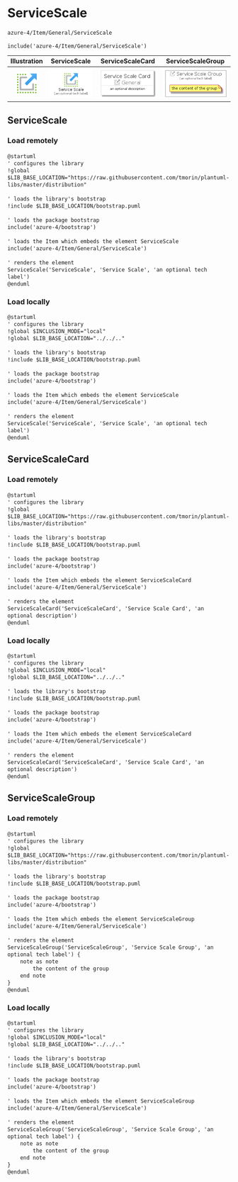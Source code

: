 # ServiceScale


```text
azure-4/Item/General/ServiceScale
```

```text
include('azure-4/Item/General/ServiceScale')
```



| Illustration | ServiceScale | ServiceScaleCard | ServiceScaleGroup |
| :---: | :---: | :---: | :---: |
| ![illustration for Illustration](../../../azure-4/Item/General/ServiceScale.png) | ![illustration for ServiceScale](../../../azure-4/Item/General/ServiceScale.Local.png) | ![illustration for ServiceScaleCard](../../../azure-4/Item/General/ServiceScaleCard.Local.png) | ![illustration for ServiceScaleGroup](../../../azure-4/Item/General/ServiceScaleGroup.Local.png) |




## ServiceScale

### Load remotely
```plantuml
@startuml
' configures the library
!global $LIB_BASE_LOCATION="https://raw.githubusercontent.com/tmorin/plantuml-libs/master/distribution"

' loads the library's bootstrap
!include $LIB_BASE_LOCATION/bootstrap.puml

' loads the package bootstrap
include('azure-4/bootstrap')

' loads the Item which embeds the element ServiceScale
include('azure-4/Item/General/ServiceScale')

' renders the element
ServiceScale('ServiceScale', 'Service Scale', 'an optional tech label')
@enduml
```

### Load locally
```plantuml
@startuml
' configures the library
!global $INCLUSION_MODE="local"
!global $LIB_BASE_LOCATION="../../.."

' loads the library's bootstrap
!include $LIB_BASE_LOCATION/bootstrap.puml

' loads the package bootstrap
include('azure-4/bootstrap')

' loads the Item which embeds the element ServiceScale
include('azure-4/Item/General/ServiceScale')

' renders the element
ServiceScale('ServiceScale', 'Service Scale', 'an optional tech label')
@enduml
```

## ServiceScaleCard

### Load remotely
```plantuml
@startuml
' configures the library
!global $LIB_BASE_LOCATION="https://raw.githubusercontent.com/tmorin/plantuml-libs/master/distribution"

' loads the library's bootstrap
!include $LIB_BASE_LOCATION/bootstrap.puml

' loads the package bootstrap
include('azure-4/bootstrap')

' loads the Item which embeds the element ServiceScaleCard
include('azure-4/Item/General/ServiceScale')

' renders the element
ServiceScaleCard('ServiceScaleCard', 'Service Scale Card', 'an optional description')
@enduml
```

### Load locally
```plantuml
@startuml
' configures the library
!global $INCLUSION_MODE="local"
!global $LIB_BASE_LOCATION="../../.."

' loads the library's bootstrap
!include $LIB_BASE_LOCATION/bootstrap.puml

' loads the package bootstrap
include('azure-4/bootstrap')

' loads the Item which embeds the element ServiceScaleCard
include('azure-4/Item/General/ServiceScale')

' renders the element
ServiceScaleCard('ServiceScaleCard', 'Service Scale Card', 'an optional description')
@enduml
```

## ServiceScaleGroup

### Load remotely
```plantuml
@startuml
' configures the library
!global $LIB_BASE_LOCATION="https://raw.githubusercontent.com/tmorin/plantuml-libs/master/distribution"

' loads the library's bootstrap
!include $LIB_BASE_LOCATION/bootstrap.puml

' loads the package bootstrap
include('azure-4/bootstrap')

' loads the Item which embeds the element ServiceScaleGroup
include('azure-4/Item/General/ServiceScale')

' renders the element
ServiceScaleGroup('ServiceScaleGroup', 'Service Scale Group', 'an optional tech label') {
    note as note
        the content of the group
    end note
}
@enduml
```

### Load locally
```plantuml
@startuml
' configures the library
!global $INCLUSION_MODE="local"
!global $LIB_BASE_LOCATION="../../.."

' loads the library's bootstrap
!include $LIB_BASE_LOCATION/bootstrap.puml

' loads the package bootstrap
include('azure-4/bootstrap')

' loads the Item which embeds the element ServiceScaleGroup
include('azure-4/Item/General/ServiceScale')

' renders the element
ServiceScaleGroup('ServiceScaleGroup', 'Service Scale Group', 'an optional tech label') {
    note as note
        the content of the group
    end note
}
@enduml
```

